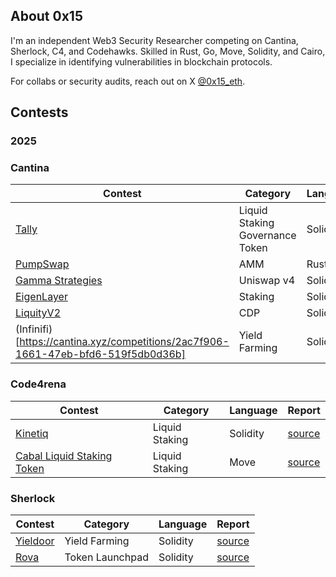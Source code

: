 ## About 0x15

I'm an independent Web3 Security Researcher competing on Cantina, Sherlock, C4, and Codehawks. Skilled in Rust, Go, Move, Solidity, and Cairo, I specialize in identifying vulnerabilities in blockchain protocols.

For collabs or security audits, reach out on X [@0x15_eth](https://x.com/0x15_eth).

## Contests
### 2025

### Cantina
| Contest | Category | Language | Report |
| -------- | ------- |  -------- | -------- | 
| [Tally]() | Liquid Staking Governance Token | Solidity | [source](contests/Tally.md) |
| [PumpSwap](https://cantina.xyz/competitions/19c5a5a6-f68d-4da8-b185-3f28c7f97bc1) | AMM | Rust | [source](contests/PumpSwap.md)|
| [Gamma Strategies](https://cantina.xyz/competitions/aaf79192-6ea7-4b1e-aed7-3d23212dd0f1) | Uniswap v4 |  Solidity | [source](contests/Gamma.md) |
[EigenLayer](https://cantina.xyz/competitions/e7af4986-183d-4764-8bd2-1d6b47f87d99) | Staking | Solidity | [source](contests/Eigenlayer.md) |
| [LiquityV2](https://cantina.xyz/competitions/d86632df-ab33-4448-8198-64955eae6712) | CDP | Solidity | [source](contests/LiquityV2.md) |
| (Infinifi)[https://cantina.xyz/competitions/2ac7f906-1661-47eb-bfd6-519f5db0d36b] | Yield Farming | Solidity | [source](contests/Infinifi.md) |

### Code4rena
| Contest | Category | Language | Report |
| -------- | ------- |  -------- | -------- |
| [Kinetiq](https://code4rena.com/audits/2025-04-kinetiq) | Liquid Staking | Solidity | [source](contests/Kinetiq.md) |
| [Cabal Liquid Staking Token](https://code4rena.com/audits/2025-04-cabal-liquid-staking-token) | Liquid Staking |  Move |[source](contests/cabal.md) |



### Sherlock
| Contest | Category | Language | Report |
| -------- | ------- |  -------- | --------
| [Yieldoor](https://audits.sherlock.xyz/contests/791/report) | Yield Farming | Solidity | [source](contests/Yieldoor.md) |
| [Rova](https://audits.sherlock.xyz/contests/498/report) | Token Launchpad|  Solidity | [source](contests/Rova.md) |